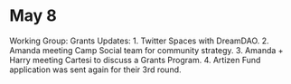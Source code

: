 # May 8

Working Group: Grants
Updates: 1. Twitter Spaces with DreamDAO.      2. Amanda meeting Camp Social team for community strategy.           3. Amanda + Harry meeting Cartesi to discuss a Grants Program. 
4. Artizen Fund application was sent again for their 3rd round.